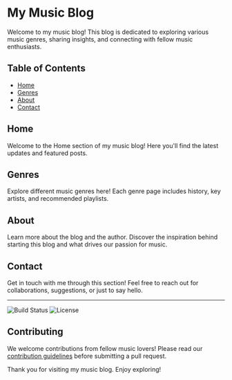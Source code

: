# My Music Blog

Welcome to my music blog! This blog is dedicated to exploring various music genres, sharing insights, and connecting with fellow music enthusiasts.

## Table of Contents
- [Home](#home)
- [Genres](#genres)
- [About](#about)
- [Contact](#contact)

## Home
Welcome to the Home section of my music blog! Here you'll find the latest updates and featured posts.

## Genres
Explore different music genres here! Each genre page includes history, key artists, and recommended playlists.

## About
Learn more about the blog and the author. Discover the inspiration behind starting this blog and what drives our passion for music.

## Contact
Get in touch with me through this section! Feel free to reach out for collaborations, suggestions, or just to say hello.

---

![Build Status](https://img.shields.io/badge/build-passing-brightgreen)
![License](https://img.shields.io/badge/license-MIT-blue)

## Contributing
We welcome contributions from fellow music lovers! Please read our [contribution guidelines](CONTRIBUTING.md) before submitting a pull request.

Thank you for visiting my music blog. Enjoy exploring!
